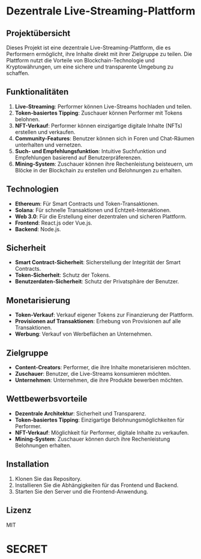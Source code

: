 # Dezentrale Live-Streaming-Plattform

## Projektübersicht
Dieses Projekt ist eine dezentrale Live-Streaming-Plattform, die es Performern ermöglicht, ihre Inhalte direkt mit ihrer Zielgruppe zu teilen. Die Plattform nutzt die Vorteile von Blockchain-Technologie und Kryptowährungen, um eine sichere und transparente Umgebung zu schaffen.

## Funktionalitäten
1. **Live-Streaming**: Performer können Live-Streams hochladen und teilen.
2. **Token-basiertes Tipping**: Zuschauer können Performer mit Tokens belohnen.
3. **NFT-Verkauf**: Performer können einzigartige digitale Inhalte (NFTs) erstellen und verkaufen.
4. **Community-Features**: Benutzer können sich in Foren und Chat-Räumen unterhalten und vernetzen.
5. **Such- und Empfehlungsfunktion**: Intuitive Suchfunktion und Empfehlungen basierend auf Benutzerpräferenzen.
6. **Mining-System**: Zuschauer können ihre Rechenleistung beisteuern, um Blöcke in der Blockchain zu erstellen und Belohnungen zu erhalten.

## Technologien
- **Ethereum**: Für Smart Contracts und Token-Transaktionen.
- **Solana**: Für schnelle Transaktionen und Echtzeit-Interaktionen.
- **Web 3.0**: Für die Erstellung einer dezentralen und sicheren Plattform.
- **Frontend**: React.js oder Vue.js.
- **Backend**: Node.js.

## Sicherheit
- **Smart Contract-Sicherheit**: Sicherstellung der Integrität der Smart Contracts.
- **Token-Sicherheit**: Schutz der Tokens.
- **Benutzerdaten-Sicherheit**: Schutz der Privatsphäre der Benutzer.

## Monetarisierung
- **Token-Verkauf**: Verkauf eigener Tokens zur Finanzierung der Plattform.
- **Provisionen auf Transaktionen**: Erhebung von Provisionen auf alle Transaktionen.
- **Werbung**: Verkauf von Werbeflächen an Unternehmen.

## Zielgruppe
- **Content-Creators**: Performer, die ihre Inhalte monetarisieren möchten.
- **Zuschauer**: Benutzer, die Live-Streams konsumieren möchten.
- **Unternehmen**: Unternehmen, die ihre Produkte bewerben möchten.

## Wettbewerbsvorteile
- **Dezentrale Architektur**: Sicherheit und Transparenz.
- **Token-basiertes Tipping**: Einzigartige Belohnungsmöglichkeiten für Performer.
- **NFT-Verkauf**: Möglichkeit für Performer, digitale Inhalte zu verkaufen.
- **Mining-System**: Zuschauer können durch ihre Rechenleistung Belohnungen erhalten.

## Installation
1. Klonen Sie das Repository.
2. Installieren Sie die Abhängigkeiten für das Frontend und Backend.
3. Starten Sie den Server und die Frontend-Anwendung.

## Lizenz
MIT
# SECRET
